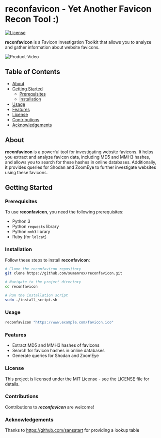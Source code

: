 # reconfavicon - Yet Another Favicon Recon Tool :)
[![License](https://img.shields.io/badge/License-MIT-blue.svg)](LICENSE)

**reconfavicon** is a Favicon Investigation Toolkit that allows you to analyze and gather information about website favicons.

![Product-Video](./images/product-video.gif)


## Table of Contents

- [About](#about)
- [Getting Started](#getting-started)
  - [Prerequisites](#prerequisites)
  - [Installation](#installation)
- [Usage](#usage)
- [Features](#features)
- [License](#license)
- [Contributions](#contributions)
- [Acknowledgements](#acknowledgements)

## About

**reconfavicon** is a powerful tool for investigating website favicons. It helps you extract and analyze favicon data, including MD5 and MMH3 hashes, and allows you to search for these hashes in online databases. Additionally, it provides queries for Shodan and ZoomEye to further investigate websites using these favicons.

## Getting Started

### Prerequisites

To use **reconfavicon**, you need the following prerequisites:

- Python 3
- Python `requests` library
- Python `mmh3` library
- Ruby (for `lolcat`)

### Installation

Follow these steps to install **reconfavicon**:

```bash
# Clone the reconfavicon repository
git clone https://github.com/sumanrox/reconfavicon.git

# Navigate to the project directory
cd reconfavicon

# Run the installation script
sudo ./install_script.sh
```

### Usage
```bash
reconfavicon "https://www.example.com/favicon.ico"
```

### Features
- Extract MD5 and MMH3 hashes of favicons
- Search for favicon hashes in online databases
- Generate queries for Shodan and ZoomEye

### License
This project is licensed under the MIT License - see the LICENSE file for details.

### Contributions
Contributions to ***reconfavicon*** are welcome!

### Acknowledgements
Thanks to https://github.com/sansatart for providing a lookup table
